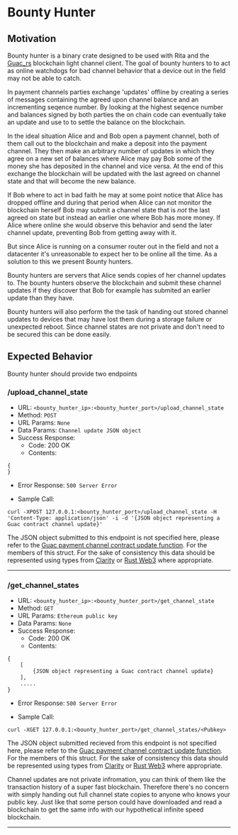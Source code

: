 # Bounty Hunter

## Motivation

Bounty hunter is a binary crate designed to be used with Rita and the [Guac_rs](https://github.com/althea-mesh/guac_rs) blockchain light channel client. The goal of bounty hunters to to act as online watchdogs for bad channel behavior that a device out in the field may not be able to catch.

In payment channels parties exchange 'updates' offline by creating a series of messages containing the agreed upon channel balance and an incrementing seqence number. By looking at the highest seqence number and balances signed by both parties the on chain code can eventually take an update and use to to settle the balance on the blockchain.

In the ideal situation Alice and and Bob open a payment channel, both of them call out to the blockchain and make a deposit into the payment channel. They then make an arbitrary number of updates in which they agree on a new set of balances where Alice may pay Bob some of the money she has deposited in the channel and vice versa. At the end of this exchange the blockchain will be updated with the last agreed on channel state and that will become the new balance.

If Bob where to act in bad faith he may at some point notice that Alice has dropped offline and during that period when Alice can not monitor the blockchain herself Bob may submit a channel state that is _not_ the last agreed on state but instead an earlier one where Bob has more money. If Alice where online she would observe this behavior and send the later channel update, preventing Bob from getting away with it.

But since Alice is running on a consumer router out in the field and not a datacenter it's unreasonable to expect her to be online all the time. As a solution to this we present Bounty hunters.

Bounty hunters are servers that Alice sends copies of her channel updates to. The bounty hunters observe the blockchain and submit these channel updates if they discover that Bob for example has submited an earlier update than they have.

Bounty hunters will also perform the the task of handing out stored channel updates to devices that may have lost them during a storage failure or unexpected reboot. Since channel states are not private and don't need to be secured this can be done easily.

## Expected Behavior

Bounty hunter should provide two endpoints

### /upload_channel_state

- URL: `<bounty_hunter_ip>:<bounty_hunter_port>/upload_channel_state`
- Method: `POST`
- URL Params: `None`
- Data Params: `Channel update JSON object`
- Success Response:
  - Code: 200 OK
  - Contents:

```
{
}
```

- Error Response: `500 Server Error`

- Sample Call:

```
curl -XPOST 127.0.0.1:<bounty_hunter_port>/upload_channel_state -H 'Content-Type: application/json' -i -d '{JSON object representing a Guac contract channel update}'
```

The JSON object submitted to this endpoint is not specified here, please refer to the [Guac payment channel contract update function](https://github.com/althea-mesh/guac/blob/master/contracts/PaymentChannels.sol#L172). For the members of this struct. For the sake of consistency this data should be represented using types from [Clarity](https://github.com/althea-mesh/clarirty) or [Rust Web3](https://github.com/tomusdrw/rust-web3) where appropriate.

---

### /get_channel_states

- URL: `<bounty_hunter_ip>:<bounty_hunter_port>/get_channel_state`
- Method: `GET`
- URL Params: `Ethereum public key`
- Data Params: `None`
- Success Response:
  - Code: 200 OK
  - Contents:

```
{
    [
        {JSON object representing a Guac contract channel update}
    ],
    .....
}
```

- Error Response: `500 Server Error`

- Sample Call:

```
curl -XGET 127.0.0.1:<bounty_hunter_port>/get_channel_states/<Pubkey>
```

The JSON object submitted recieved from this endpoint is not specified here, please refer to the [Guac payment channel contract update function](https://github.com/althea-mesh/guac/blob/master/contracts/PaymentChannels.sol#L172). For the members of this struct. For the sake of consistency this data should be represented using types from [Clarity](https://github.com/althea-mesh/clarirty) or [Rust Web3](https://github.com/tomusdrw/rust-web3) where appropriate.

Channel updates are not private infromation, you can think of them like the transaction history of a super fast blockchain. Therefore there's no concern with simply handing out full channel state copies to anyone who knows your public key. Just like that some person could have downloaded and read a blockchain to get the same info with our hypothetical infinite speed blockchain.

---
